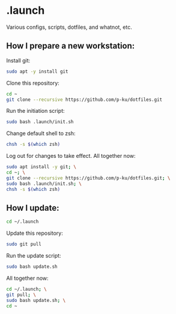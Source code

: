 # .launch

Various configs, scripts, dotfiles, and whatnot, etc.

## How I prepare a new workstation:
Install git:
```bash
sudo apt -y install git
```
Clone this repository:
```bash
cd ~
git clone --recursive https://github.com/p-ku/dotfiles.git
```
Run the initiation script:
```bash
sudo bash .launch/init.sh
```
Change default shell to zsh:
```bash
chsh -s $(which zsh)
```
Log out for changes to take effect.
All together now:
```bash
sudo apt install -y git; \
cd ~; \
git clone --recursive https://github.com/p-ku/dotfiles.git; \
sudo bash .launch/init.sh; \
chsh -s $(which zsh)
```
## How I update:
```bash
cd ~/.launch
```
Update this repository:
```bash
sudo git pull
```
Run the update script:
```bash
sudo bash update.sh
```
All together now:
```bash
cd ~/.launch; \
git pull; \
sudo bash update.sh; \
cd ~
```
